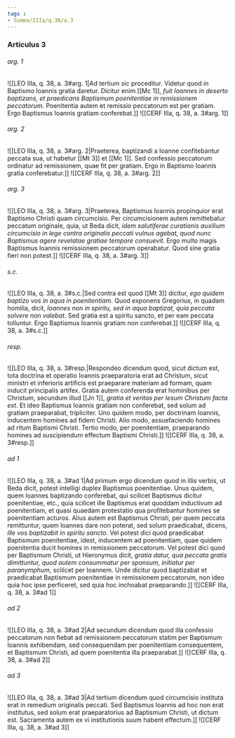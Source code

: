 ```yaml
---
tags : 
- Summa/IIIa/q.38/a.3
---
```


### Articulus 3

###### arg. 1
![[LEO IIIa, q. 38, a. 3#arg. 1|Ad tertium sic proceditur. Videtur quod in Baptismo Ioannis gratia daretur. Dicitur enim [[Mc 1]], *fuit Ioannes in deserto baptizans, et praedicans Baptismum poenitentiae in remissionem peccatorum*. Poenitentia autem et remissio peccatorum est per gratiam. Ergo Baptismus Ioannis gratiam conferebat.]]
![[CERF IIIa, q. 38, a. 3#arg. 1]]

###### arg. 2
![[LEO IIIa, q. 38, a. 3#arg. 2|Praeterea, baptizandi a Ioanne confitebantur peccata sua, ut habetur [[Mt 3]] et [[Mc 1]]. Sed confessio peccatorum ordinatur ad remissionem, quae fit per gratiam. Ergo in Baptismo Ioannis gratia conferebatur.]]
![[CERF IIIa, q. 38, a. 3#arg. 2]]

###### arg. 3
![[LEO IIIa, q. 38, a. 3#arg. 3|Praeterea, Baptismus Ioannis propinquior erat Baptismo Christi quam circumcisio. Per circumcisionem autem remittebatur peccatum originale, quia, ut Beda dicit, *idem salutiferae curationis auxilium circumcisio in lege contra originalis peccati vulnus agebat, quod nunc Baptismus agere revelatae gratiae tempore consuevit*. Ergo multo magis Baptismus Ioannis remissionem peccatorum operabatur. Quod sine gratia fieri non potest.]]
![[CERF IIIa, q. 38, a. 3#arg. 3]]

###### s.c.
![[LEO IIIa, q. 38, a. 3#s.c.|Sed contra est quod [[Mt 3]] dicitur, *ego quidem baptizo vos in aqua in poenitentiam*. Quod exponens Gregorius, in quadam homilia, dicit, *Ioannes non in spiritu, sed in aqua baptizat, quia peccata solvere non valebat*. Sed gratia est a spiritu sancto, et per eam peccata tolluntur. Ergo Baptismus Ioannis gratiam non conferebat.]]
![[CERF IIIa, q. 38, a. 3#s.c.]]

###### resp.
![[LEO IIIa, q. 38, a. 3#resp.|Respondeo dicendum quod, sicut dictum est, tota doctrina et operatio Ioannis praeparatoria erat ad Christum, sicut ministri et inferioris artificis est praeparare materiam ad formam, quam inducit principalis artifex. Gratia autem conferenda erat hominibus per Christum, secundum illud [[Jn 1]], *gratia et veritas per Iesum Christum facta est*. Et ideo Baptismus Ioannis gratiam non conferebat, sed solum ad gratiam praeparabat, tripliciter. Uno quidem modo, per doctrinam Ioannis, inducentem homines ad fidem Christi. Alio modo, assuefaciendo homines ad ritum Baptismi Christi. Tertio modo, per poenitentiam, praeparando homines ad suscipiendum effectum Baptismi Christi.]]
![[CERF IIIa, q. 38, a. 3#resp.]]

###### ad 1
![[LEO IIIa, q. 38, a. 3#ad 1|Ad primum ergo dicendum quod in illis verbis, ut Beda dicit, potest intelligi duplex Baptismus poenitentiae. Unus quidem, quem Ioannes baptizando conferebat, qui scilicet Baptismus dicitur poenitentiae, etc., quia scilicet ille Baptismus erat quoddam inductivum ad poenitentiam, et quasi quaedam protestatio qua profitebantur homines se poenitentiam acturos. Alius autem est Baptismus Christi, per quem peccata remittuntur, quem Ioannes dare non poterat, sed solum praedicabat, dicens, *ille vos baptizabit in spiritu sancto*. Vel potest dici quod praedicabat Baptismum poenitentiae, idest, inducentem ad poenitentiam, quae quidem poenitentia ducit homines in remissionem peccatorum. Vel potest dici quod per Baptismum Christi, ut Hieronymus dicit, *gratia datur, qua peccata gratis dimittuntur, quod autem consummatur per sponsum, initiatur per paranymphum*, scilicet per Ioannem. Unde dicitur quod baptizabat et praedicabat Baptismum poenitentiae in remissionem peccatorum, non ideo quia hoc ipse perficeret, sed quia hoc inchoabat praeparando.]]
![[CERF IIIa, q. 38, a. 3#ad 1]]

###### ad 2
![[LEO IIIa, q. 38, a. 3#ad 2|Ad secundum dicendum quod illa confessio peccatorum non fiebat ad remissionem peccatorum statim per Baptismum Ioannis exhibendam, sed consequendam per poenitentiam consequentem, et Baptismum Christi, ad quem poenitentia illa praeparabat.]]
![[CERF IIIa, q. 38, a. 3#ad 2]]

###### ad 3
![[LEO IIIa, q. 38, a. 3#ad 3|Ad tertium dicendum quod circumcisio instituta erat in remedium originalis peccati. Sed Baptismus Ioannis ad hoc non erat institutus, sed solum erat praeparatorius ad Baptismum Christi, ut dictum est. Sacramenta autem ex vi institutionis suum habent effectum.]]
![[CERF IIIa, q. 38, a. 3#ad 3]]

